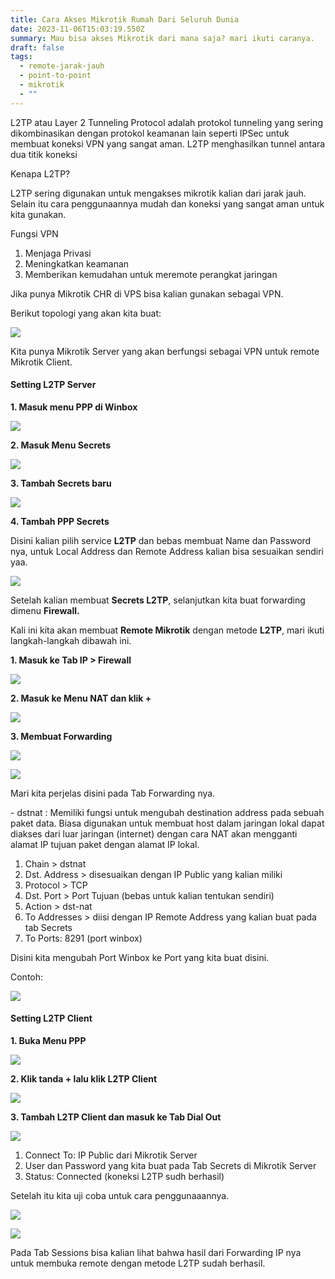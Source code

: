 ```yaml
---
title: Cara Akses Mikrotik Rumah Dari Seluruh Dunia
date: 2023-11-06T15:03:19.550Z
summary: Mau bisa akses Mikrotik dari mana saja? mari ikuti caranya.
draft: false
tags:
  - remote-jarak-jauh
  - point-to-point
  - mikrotik
  - ""
---
```

L2TP atau Layer 2 Tunneling Protocol adalah protokol tunneling yang sering dikombinasikan dengan protokol keamanan lain seperti IPSec untuk membuat koneksi VPN yang sangat aman. L2TP menghasilkan tunnel antara dua titik koneksi 

Kenapa L2TP?

L2TP sering digunakan untuk mengakses mikrotik kalian dari jarak jauh. Selain itu cara penggunaannya mudah dan koneksi yang sangat aman untuk kita gunakan. 

Fungsi VPN

1. Menjaga Privasi
2. Meningkatkan keamanan
3. Memberikan kemudahan untuk meremote perangkat jaringan 

Jika punya Mikrotik CHR di VPS bisa kalian gunakan sebagai VPN.

Berikut topologi yang akan kita buat:

![](/images/uploads/whatsapp-image-2023-11-06-at-19.37.10.jpeg)

Kita punya Mikrotik Server yang akan berfungsi sebagai VPN untuk remote  Mikrotik Client.

#### **Setting L2TP Server**

**1. Masuk menu PPP di Winbox**

![](/images/uploads/screenshot-1-.png)

**2. Masuk Menu Secrets**

![](/images/uploads/screenshot-2-.png)

**3. Tambah Secrets baru**

![](/images/uploads/screenshot-3-.png)

**4. Tambah PPP Secrets**

Disini kalian pilih service **L2TP** dan bebas membuat Name dan Password nya, untuk Local Address dan Remote Address kalian bisa sesuaikan sendiri yaa.

![](/images/uploads/screenshot-4-.png)

Setelah kalian membuat **Secrets L2TP**, selanjutkan kita buat forwarding dimenu **Firewall.**

Kali ini kita akan membuat **Remote Mikrotik** dengan metode **L2TP**, mari ikuti langkah-langkah dibawah ini.

**1. Masuk ke Tab IP > Firewall**

![](/images/uploads/screenshot-5-.png)

**2. Masuk ke Menu NAT dan klik +**

![](/images/uploads/screenshot-6-.png)

**3. Membuat Forwarding**

![](/images/uploads/screenshot-7-.png)

![](/images/uploads/screenshot-8-.png)

Mari kita perjelas disini pada Tab Forwarding nya.

\- dstnat : Memiliki fungsi untuk mengubah destination address pada sebuah paket data. Biasa digunakan untuk membuat host dalam jaringan lokal dapat diakses dari luar jaringan (internet) dengan cara NAT akan mengganti alamat IP tujuan paket dengan alamat IP lokal.

1. Chain > dstnat
2. Dst. Address > disesuaikan dengan IP Public yang kalian miliki
3. Protocol > TCP
4. Dst. Port > Port Tujuan (bebas untuk kalian tentukan sendiri)
5. Action > dst-nat
6. To Addresses > diisi dengan IP Remote Address yang kalian buat pada tab Secrets
7. To Ports: 8291 (port winbox)

Disini kita mengubah Port Winbox ke Port yang kita buat disini.

Contoh:

![](/images/uploads/screenshot-10-.png)

#### **Setting L2TP Client**

**1. Buka Menu PPP**

![](/images/uploads/screenshot-1-.png)

**2. Klik tanda + lalu klik L2TP Client**

![](/images/uploads/screenshot-11-.png)

**3. Tambah L2TP Client dan masuk ke Tab Dial Out**

![](/images/uploads/screenshot-12-.png)

1. Connect To: IP Public dari Mikrotik Server
2. User dan Password yang kita buat pada Tab Secrets di Mikrotik Server
3. Status: Connected (koneksi L2TP sudh berhasil)

Setelah itu kita uji coba untuk cara penggunaaannya.

![](/images/uploads/screenshot-10-.png)

![](/images/uploads/screenshot-13-.png)

Pada Tab Sessions bisa kalian lihat bahwa hasil dari Forwarding IP nya untuk membuka remote dengan metode L2TP sudah berhasil.